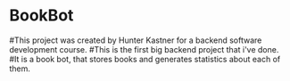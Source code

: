 # BookBot

#This project was created by Hunter Kastner for a backend software development course.
#This is the first big backend project that i've done.
#It is a book bot, that stores books and generates statistics about each of them.
